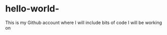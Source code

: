# hello-world-

This is my Github account where I will include bits of code I will be working on 



